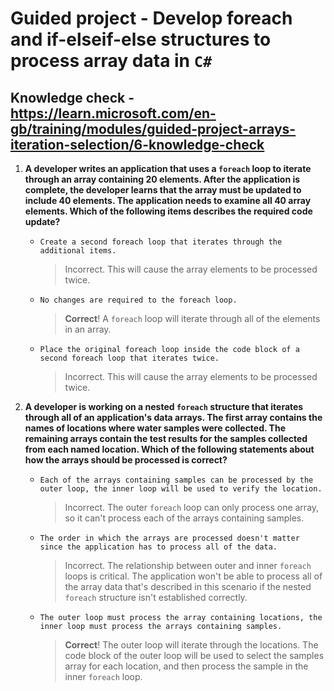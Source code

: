 # Guided project - Develop foreach and if-elseif-else structures to process array data in `C#`

## Knowledge check - <https://learn.microsoft.com/en-gb/training/modules/guided-project-arrays-iteration-selection/6-knowledge-check>

1. **A developer writes an application that uses a `foreach` loop to iterate through an array containing 20 elements. After the application is complete, the developer learns that the array must be updated to include 40 elements. The application needs to examine all 40 array elements. Which of the following items describes the required code update?**

   - `Create a second foreach loop that iterates through the additional items.`
     > Incorrect. This will cause the array elements to be processed twice.
   - `No changes are required to the foreach loop.`
     > **Correct**! A `foreach` loop will iterate through all of the elements in an array.
   - `Place the original foreach loop inside the code block of a second foreach loop that iterates twice.`
     > Incorrect. This will cause the array elements to be processed twice.

2. **A developer is working on a nested `foreach` structure that iterates through all of an application's data arrays. The first array contains the names of locations where water samples were collected. The remaining arrays contain the test results for the samples collected from each named location. Which of the following statements about how the arrays should be processed is correct?**

   - `Each of the arrays containing samples can be processed by the outer loop, the inner loop will be used to verify the location.`
     > Incorrect. The outer `foreach` loop can only process one array, so it can't process each of the arrays containing samples.
   - `The order in which the arrays are processed doesn't matter since the application has to process all of the data.`
     > Incorrect. The relationship between outer and inner `foreach` loops is critical. The application won't be able to process all of the array data that's described in this scenario if the nested `foreach` structure isn't established correctly.
   - `The outer loop must process the array containing locations, the inner loop must process the arrays containing samples.`
     > **Correct**! The outer loop will iterate through the locations. The code block of the outer loop will be used to select the samples array for each location, and then process the sample in the inner `foreach` loop.
